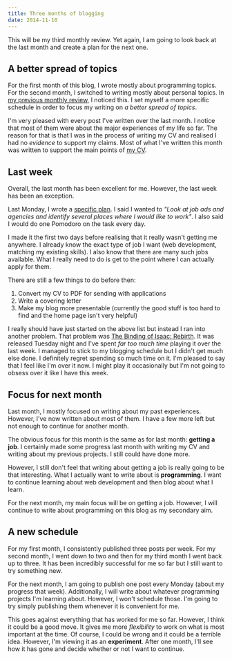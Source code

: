 ```yaml
---
title: Three months of blogging
date: 2014-11-10
---
```


This will be my third monthly review. Yet again, I am going to look back at the last month and create a plan for the next one. 


## A better spread of topics

For the first month of this blog, I wrote mostly about programming topics. For the second month, I switched to writing mostly about personal topics. In [my previous monthly review](/two-months-of-blogging/), I noticed this. I set myself a more specific schedule in order to focus my writing on *a better spread of topics*.

I'm very pleased with every post I've written over the last month. I notice that most of them were about the major experiences of my life so far. The reason for that is that I was in the process of writing my CV and realised I had no *evidence* to support my claims. Most of what I've written this month was written to support the main points of [my CV](/cv/). 

## Last week

Overall, the last month has been excellent for me. However, the last week has been an exception. 

Last Monday, I wrote a [specific plan](/a-specific-plan-for-next-week/). I said I wanted to *"Look at job ads and agencies and identify several places where I would like to work"*. I also said I would do one Pomodoro on the task every day.

I made it the first two days before realising that it really wasn't getting me anywhere. I already know the exact type of job I want (web development, matching my existing skills). I also know that there are many such jobs available. What I really need to do is get to the point where I can actually apply for them. 

There are still a few things to do before then:

1. Convert my CV to PDF for sending with applications
2. Write a covering letter
3. Make my blog more presentable (currently the good stuff is too hard to find and the home page isn't very helpful)

I really should have just started on the above list but instead I ran into another problem. That problem was [The Binding of Isaac: Rebirth](http://bindingofisaac.com/). It was released Tuesday night and I've spent *far too much time* playing it over the last week. I managed to stick to my blogging schedule but I didn't get much else done. I definitely regret spending so much time on it. I'm pleased to say that I feel like I'm over it now. I might play it occasionally but I'm not going to obsess over it like I have this week. 

## Focus for next month

Last month, I mostly focused on writing about my past experiences. However, I've now written about most of them. I have a few more left but not enough to continue for another month.

The obvious focus for this month is the same as for last month: **getting a job**. I certainly made some progress last month with writing my CV and writing about my previous projects. I still could have done more. 

However, I still don't feel that writing about getting a job is really going to be that interesting. What I actually want to write about is **programming**. I want to continue learning about web development and then blog about what I learn. 

For the next month, my main focus will be on getting a job. However, I will continue to write about programming on this blog as my secondary aim. 

## A new schedule

For my first month, I consistently published three posts per week. For my second month, I went down to two and then for my third month I went back up to three. It has been incredibly successful for me so far but I still want to try something new. 

For the next month, I am going to publish one post every Monday (about my progress that week). Additionally, I will write about whatever programming projects I'm learning about. However, I won't schedule those. I'm going to try simply publishing them whenever it is convenient for me. 

This goes against everything that has worked for me so far. However, I think it could be a good move. It gives me more *flexibility* to work on what is most important at the time. Of course, I could be wrong and it could be a terrible idea. However, I'm viewing it as an **experiment**. After one month, I'll see how it has gone and decide whether or not I want to continue. 
